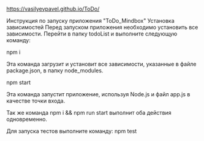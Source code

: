 https://vasilyevpavel.github.io/ToDo/

Инструкция по запуску приложения "ToDo_Mindbox"
Установка зависимостей
Перед запуском приложения необходимо установить все зависимости. Перейти в папку todoList и выполните следующую команду:

npm i

Эта команда загрузит и установит все зависимости, указанные в файле package.json, в папку node_modules.

npm start

Эта команда запустит приложение, используя Node.js и файл app.js в качестве точки входа.

Так же команда npm i && npm run start выполнит оба действия одновременно.

Для запуска тестов выполните команду:
npm test
